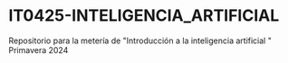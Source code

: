 # IT0425-INTELIGENCIA_ARTIFICIAL
Repositorio para la metería de "Introducción a la inteligencia artificial " Primavera 2024
